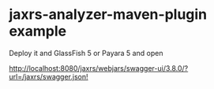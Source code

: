 # jaxrs-analyzer-maven-plugin example

Deploy it and GlassFish 5 or Payara 5 and open 

[http://localhost:8080/jaxrs/webjars/swagger-ui/3.8.0/?url=/jaxrs/swagger.json!](http://localhost:8080/jaxrs/webjars/swagger-ui/3.8.0/?url=/jaxrs/swagger.json) 